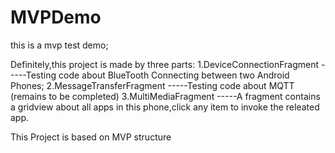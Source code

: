 # MVPDemo
this is a mvp test demo;

Definitely,this project is made by three parts:
1.DeviceConnectionFragment -----Testing code about BlueTooth Connecting between two Android Phones;
2.MessageTransferFragment -----Testing code about MQTT (remains to be completed)
3.MultiMediaFragment -----A fragment contains a gridview about all apps in this phone,click any item to invoke the releated app.

This Project is based on MVP structure